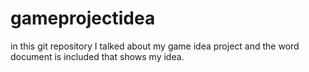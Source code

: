 # gameprojectidea
in this git repository I talked about my game idea project and the word document is included that shows my idea.